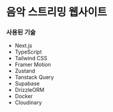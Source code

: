 # 음악 스트리밍 웹사이트

### 사용된 기술

- Next.js
- TypeScript
- Tailwind CSS
- Framer Motion
- Zustand
- Tanstack Query
- Supabase
- DrizzleORM
- Docker
- Cloudinary
